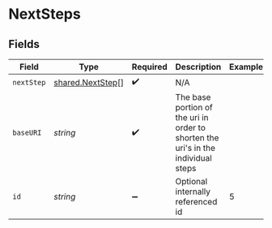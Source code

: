 # NextSteps


## Fields

| Field                                                                             | Type                                                                              | Required                                                                          | Description                                                                       | Example                                                                           |
| --------------------------------------------------------------------------------- | --------------------------------------------------------------------------------- | --------------------------------------------------------------------------------- | --------------------------------------------------------------------------------- | --------------------------------------------------------------------------------- |
| `nextStep`                                                                        | [shared.NextStep](../../models/shared/nextstep.md)[]                              | :heavy_check_mark:                                                                | N/A                                                                               |                                                                                   |
| `baseURI`                                                                         | *string*                                                                          | :heavy_check_mark:                                                                | The base portion of the uri in order to shorten the uri's in the individual steps |                                                                                   |
| `id`                                                                              | *string*                                                                          | :heavy_minus_sign:                                                                | Optional internally referenced id                                                 | 5                                                                                 |